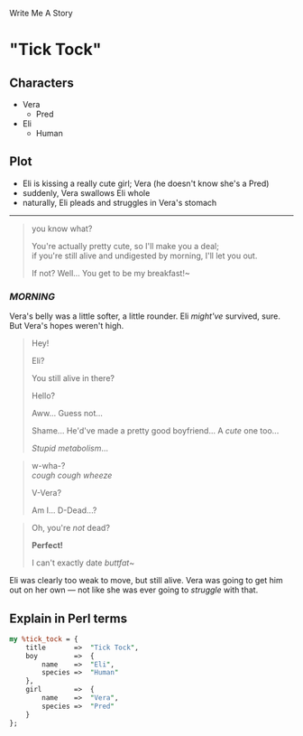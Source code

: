 Write Me A Story

"Tick Tock"
==========

Characters
----------
- Vera
	- Pred
- Eli
	- Human

Plot
----------
- Eli is kissing a really cute girl; Vera (he doesn't know she's a Pred)
- suddenly, Vera swallows Eli whole
- naturally, Eli pleads and struggles in Vera's stomach
***
> you know what?
>
> You're actually pretty cute,
> so I'll make you a deal;\
> if you're still alive and undigested by morning,
> I'll let you out.
>
> If not?
> Well...
> You get to be my breakfast!~
### _MORNING_
Vera's belly was a little softer, a little rounder.
Eli _might've_ survived, sure.
But Vera's hopes weren't high.
> Hey!
>
> Eli?
>
> You still alive in there?
>
> Hello?
>
> Aww...
> Guess not...
>
> Shame...
> He'd've made a pretty good boyfriend...
> A _cute_ one too...
>
> _Stupid metabolism_...

> w-wha-?\
> _cough_
> _cough_
> _wheeze_
>
> V-Vera?
>
> Am I...
> D-Dead...?

> Oh, you're _not_ dead?
>
> __Perfect!__
>
> I can't exactly date _buttfat_~

Eli was clearly too weak to move, but still alive.
Vera was going to get him out on her own &mdash; not like she was ever going to _struggle_ with that.

Explain in Perl terms
----------
<!--
	Because I find Perl hashes the most readable at a glance
-->
```pl
my %tick_tock = {
	title		=>	"Tick Tock",
	boy			=>	{
		name	=>	"Eli",
		species	=>	"Human"
	},
	girl		=>	{
		name	=>	"Vera",
		species	=>	"Pred"
	}
};
```